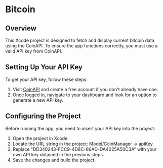 # Bitcoin

## Overview

This Xcode project is designed to fetch and display current bitcoin data using the CoinAPI. To ensure the app functions correctly, you must use a valid API key from CoinAPI.

## Setting Up Your API Key

To get your API key, follow these steps:

1. Visit [CoinAPI](https://www.coinapi.io) and create a free account if you don't already have one.
2. Once logged in, navigate to your dashboard and look for an option to generate a new API key.

## Configuring the Project

Before running the app, you need to insert your API key into the project:

1. Open the project in Xcode.
2. Locate the URL string in the project: Model/CoinManager -> apiKey 
3. Replace "DD340243-FCC9-4D8C-86AD-DA4025A50C3A" with your own API key obtained in the previous steps.
4. Save the changes and build the project.
